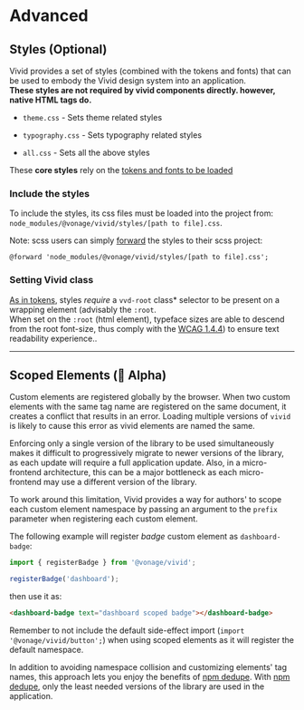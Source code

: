 # Advanced

## Styles (Optional)

Vivid provides a set of styles (combined with the tokens and fonts) that can be used to embody the Vivid design system into an application.  
**These styles are not required by vivid components directly. however, native HTML tags do.**

- `theme.css` - Sets theme related styles

- `typography.css` - Sets typography related styles

- `all.css` - Sets all the above styles

These **core styles** rely on the [tokens and fonts to be loaded](/getting-started/quick-start/#prerequisite)

### Include the styles

To include the styles, its css files must be loaded into the project from: `node_modules/@vonage/vivid/styles/[path to file].css`.  

Note: scss users can simply [forward](https://sass-lang.com/documentation/at-rules/forward) the styles to their scss project:

```
@forward 'node_modules/@vonage/vivid/styles/[path to file].css';
```

### Setting Vivid class

[As in tokens](/getting-started/quick-start/#setting-vivid-class), styles *require* a `vvd-root` class* selector to be present on a wrapping element (advisably the `:root`.  
When set on the `:root` (html element), typeface sizes are able to descend from the root font-size, thus comply with the [WCAG 1.4.4](https://www.w3.org/WAI/WCAG21/Understanding/resize-text)) to ensure text readability experience..

---

## Scoped Elements (🧪 Alpha)

Custom elements are registered globally by the browser. When two custom elements with the same tag name are registered on the same document, it creates a conflict that results in an error. Loading multiple versions of `vivid` is likely to cause this error as vivid elements are named the same.

Enforcing only a single version of the library to be used simultaneously makes it difficult to progressively migrate to newer versions of the library, as each update will require a full application update.
Also, in a micro-frontend architecture, this can be a major bottleneck as each micro-frontend may use a different version of the library.

To work around this limitation, Vivid provides a way for authors' to scope each custom element namespace by passing an argument to the `prefix` parameter when registering each custom element.

The following example will register *badge* custom element as `dashboard-badge`:

```js
import { registerBadge } from '@vonage/vivid';

registerBadge('dashboard');
```

then use it as:

```html
<dashboard-badge text="dashboard scoped badge"></dashboard-badge>
```

Remember to not include the default side-effect import (`import '@vonage/vivid/button';`) when using scoped elements as it will register the default namespace.

In addition to avoiding namespace collision and customizing elements' tag names, this approach lets you enjoy the benefits of [npm dedupe](https://docs.npmjs.com/cli/v8/commands/npm-dedupe). With [npm dedupe](https://docs.npmjs.com/cli/v8/commands/npm-dedupe), only the least needed versions of the library are used in the application.
